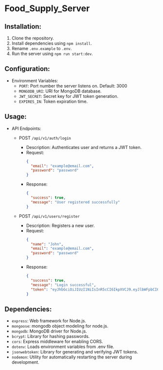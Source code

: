 # Food_Supply_Server

## Installation:

1. Clone the repository.
2. Install dependencies using `npm install`.
3. Rename `.env.example` to `.env`.
4. Run the server using `npm run start:dev`.

## Configuration:

- Environment Variables:
  - `PORT`: Port number the server listens on. Default: 3000
  - `MONGODB_URI`: URI for MongoDB database.
  - `JWT_SECRET`: Secret key for JWT token generation.
  - `EXPIRES_IN`: Token expiration time.

## Usage:

- API Endpoints:

  - POST `/api/v1/auth/login`

    - Description: Authenticates user and returns a JWT token.
    - Request:
      ```json
      {
        "email": "example@email.com",
        "password": "password"
      }
      ```
    - Response:
      ```json
      {
        "success": true,
        "message": "User registered successfully"
      }
      ```

  - POST `/api/v1/users/register`
    - Description: Registers a new user.
    - Request:
      ```json
      {
        "name": "John",
        "email": "example@email.com",
        "password": "password"
      }
      ```
    - Response:
      ```json
      {
        "success": true,
        "message": "Login successful",
        "token": "eyJhbGciOiJIUzI1NiIsInR5cCI6IkpXVCJ9.eyJlbWFpbCI6InBoMkBleGFtcGxlLmNvbSIsImlhdCI6MTcwNzg1MDYyMSwiZXhwIjoxNzA3OTM3MDIxfQ.7EahSgmPLPNuZ_T9ok-B6TayWCJVdxPzi_Nx4UfrhvY"
      }
      ```

## Dependencies:

- `express`: Web framework for Node.js.
- `mongoose`: mongodb object modeling for node.js.
- `mongodb`: MongoDB driver for Node.js.
- `bcrypt`: Library for hashing passwords.
- `cors`: Express middleware for enabling CORS.
- `dotenv`: Loads environment variables from .env file.
- `jsonwebtoken`: Library for generating and verifying JWT tokens.
- `nodemon`: Utility for automatically restarting the server during development.
